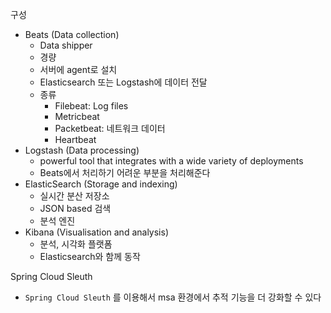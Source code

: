 구성
- Beats (Data collection)
   - Data shipper
   - 경량
   - 서버에 agent로 설치
   - Elasticsearch 또는 Logstash에 데이터 전달
   - 종류
      - Filebeat: Log files
      - Metricbeat
      - Packetbeat: 네트워크 데이터
      - Heartbeat
- Logstash (Data processing)
   - powerful tool that integrates with a wide variety of deployments 
   - Beats에서 처리하기 어려운 부분을 처리해준다
- ElasticSearch (Storage and indexing)
   - 실시간 분산 저장소
   - JSON based 검색
   - 분석 엔진
- Kibana (Visualisation and analysis)
   - 분석, 시각화 플랫폼
   - Elasticsearch와 함께 동작

Spring Cloud Sleuth
- `Spring Cloud Sleuth` 를 이용해서 msa 환경에서 추적 기능을 더 강화할 수 있다


